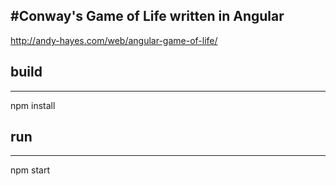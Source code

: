 #Conway's Game of Life written in Angular
----------------------------------------
http://andy-hayes.com/web/angular-game-of-life/

## build
--------
npm install

## run
------
npm start


